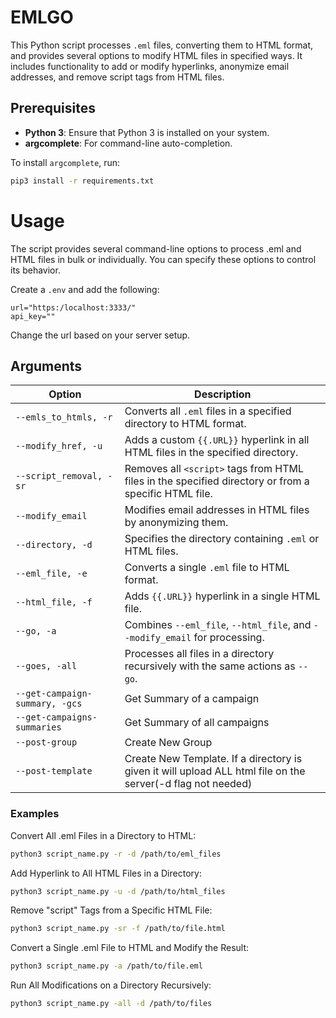 # EMLGO

This Python script processes `.eml` files, converting them to HTML format, and provides several options to modify HTML files in specified ways. It includes functionality to add or modify hyperlinks, anonymize email addresses, and remove script tags from HTML files.

## Prerequisites

- **Python 3**: Ensure that Python 3 is installed on your system.
- **argcomplete**: For command-line auto-completion.

To install `argcomplete`, run:
```bash 
pip3 install -r requirements.txt
```

# Usage
The script provides several command-line options to process .eml and HTML files in bulk or individually. You can specify these options to control its behavior.

Create a `.env` and add the following:
```
url="https:/localhost:3333/"
api_key=""
```

Change the url based on your server setup.

## Arguments
| Option                        | Description                                                                           |
|-------------------------------|---------------------------------------------------------------------------------------|
| `--emls_to_htmls, -r`           | Converts all `.eml` files in a specified directory to HTML format.|
| `--modify_href, -u`             | Adds a custom `{{.URL}}` hyperlink in all HTML files in the specified directory.|
| `--script_removal, -sr`         | Removes all `<script>` tags from HTML files in the specified directory or from a specific HTML file. |
| `--modify_email`                | Modifies email addresses in HTML files by anonymizing them.|
| `--directory, -d`               | Specifies the directory containing `.eml` or HTML files.|
| `--eml_file, -e`                | Converts a single `.eml` file to HTML format.|
| `--html_file, -f`               | Adds `{{.URL}}` hyperlink in a single HTML file.|
| `--go, -a`                      | Combines `--eml_file`, `--html_file`, and `--modify_email` for processing.|
| `--goes, -all`                  | Processes all files in a directory recursively with the same actions as `--go`.|
| `--get-campaign-summary, -gcs ` | Get Summary of a campaign |
| `--get-campaigns-summaries`     | Get Summary of all campaigns |
| `--post-group`                  | Create New Group |
| `--post-template`               | Create New Template. If a directory is given it will upload ALL html file on the server(-d flag not needed) |

### Examples
Convert All .eml Files in a Directory to HTML:

```bash
python3 script_name.py -r -d /path/to/eml_files
```
Add Hyperlink to All HTML Files in a Directory:

```bash
python3 script_name.py -u -d /path/to/html_files
```
Remove "script" Tags from a Specific HTML File:

```bash
python3 script_name.py -sr -f /path/to/file.html
```
Convert a Single .eml File to HTML and Modify the Result:

```bash
python3 script_name.py -a /path/to/file.eml
```
Run All Modifications on a Directory Recursively:

```bash
python3 script_name.py -all -d /path/to/files
```
